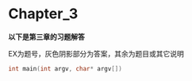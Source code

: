 # Chapter_3

**以下是第三章的习题解答**

EX为题号，灰色阴影部分为答案，其余为题目或其它说明

```C
int main(int argv, char* argv[])
```
